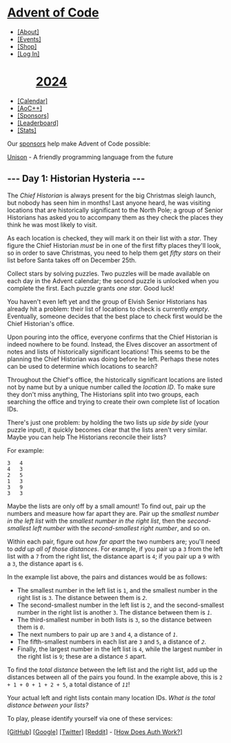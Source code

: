 # [Advent of Code](/)

- [\[About\]](/2024/about)
- [\[Events\]](/2024/events)
- [\[Shop\]](https://cottonbureau.com/people/advent-of-code)
- [\[Log In\]](/2024/auth/login)

#           [2024](/2024)

- [\[Calendar\]](/2024)
- [\[AoC++\]](/2024/support)
- [\[Sponsors\]](/2024/sponsors)
- [\[Leaderboard\]](/2024/leaderboard)
- [\[Stats\]](/2024/stats)

Our [sponsors](/2024/sponsors) help make Advent of Code possible:

[Unison](/2024/sponsors/redirect?url=https%3A%2F%2Fwww%2Eunison%2Dlang%2Eorg%2Fadventofcode2024%2F) -
A friendly programming language from the future

## --- Day 1: Historian Hysteria ---

The *Chief Historian* is always present for the big Christmas sleigh
launch, but nobody has seen him in months! Last anyone heard, he was
visiting locations that are historically significant to the North Pole;
a group of Senior Historians has asked you to accompany them as they
check the places they think he was most likely to visit.

As each location is checked, they will mark it on their list with a
*star*. They figure the Chief Historian *must* be in one of the first
fifty places they'll look, so in order to save Christmas, you need to
help them get *fifty stars* on their list before Santa takes off on
December 25th.

Collect stars by solving puzzles. Two puzzles will be made available on
each day in the Advent calendar; the second puzzle is unlocked when you
complete the first. Each puzzle grants *one star*. Good luck!

You haven't even left yet and the group of Elvish Senior Historians has
already hit a problem: their list of locations to check is currently
*empty*. Eventually, someone decides that the best place to check first
would be the Chief Historian's office.

Upon pouring into the office, everyone confirms that the Chief Historian
is indeed nowhere to be found. Instead, the Elves discover an assortment
of notes and lists of historically significant locations! This seems to
be the planning the Chief Historian was doing before he left. Perhaps
these notes can be used to determine which locations to search?

Throughout the Chief's office, the historically significant locations
are listed not by name but by a unique number called the *location ID*.
To make sure they don't miss anything, The Historians split into two
groups, each searching the office and trying to create their own
complete list of location IDs.

There's just one problem: by holding the two lists up *side by side*
(your puzzle input), it quickly becomes clear that the lists aren't very
similar. Maybe you can help The Historians reconcile their lists?

For example:

    3   4
    4   3
    2   5
    1   3
    3   9
    3   3

Maybe the lists are only off by a small amount! To find out, pair up the
numbers and measure how far apart they are. Pair up the *smallest number
in the left list* with the *smallest number in the right list*, then the
*second-smallest left number* with the *second-smallest right number*,
and so on.

Within each pair, figure out *how far apart* the two numbers are; you'll
need to *add up all of those distances*. For example, if you pair up a
`3` from the left list with a `7` from the right list, the distance
apart is `4`; if you pair up a `9` with a `3`, the distance apart is
`6`.

In the example list above, the pairs and distances would be as follows:

- The smallest number in the left list is `1`, and the smallest number
  in the right list is `3`. The distance between them is *`2`*.
- The second-smallest number in the left list is `2`, and the
  second-smallest number in the right list is another `3`. The distance
  between them is *`1`*.
- The third-smallest number in both lists is `3`, so the distance
  between them is *`0`*.
- The next numbers to pair up are `3` and `4`, a distance of *`1`*.
- The fifth-smallest numbers in each list are `3` and `5`, a distance of
  *`2`*.
- Finally, the largest number in the left list is `4`, while the largest
  number in the right list is `9`; these are a distance *`5`* apart.

To find the *total distance* between the left list and the right list,
add up the distances between all of the pairs you found. In the example
above, this is `2 + 1 + 0 + 1 + 2 + 5`, a total distance of *`11`*!

Your actual left and right lists contain many location IDs. *What is the
total distance between your lists?*

To play, please identify yourself via one of these services:

[\[GitHub\]](/auth/github) [\[Google\]](/auth/google)
[\[Twitter\]](/auth/twitter) [\[Reddit\]](/auth/reddit) - [\[How Does
Auth Work?\]](/about#faq_auth)
